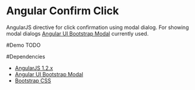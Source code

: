 Angular Confirm Click
=====================

AngularJS directive for click confirmation using modal dialog.
For showing modal dialogs [Angular UI Bootstrap Modal](http://angular-ui.github.io/bootstrap/) currently used.

#Demo
TODO

#Dependencies
* [AngularJS 1.2.x](https://angularjs.org/)
* [Angular UI Bootstrap Modal](http://angular-ui.github.io/bootstrap/)
* [Bootstrap CSS](http://getbootstrap.com/)

